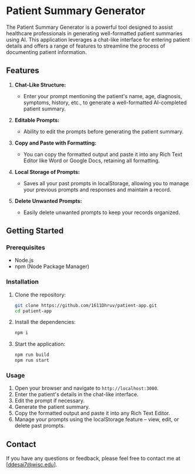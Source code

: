 # Patient Summary Generator

The Patient Summary Generator is a powerful tool designed to assist healthcare professionals in generating well-formatted patient summaries using AI. This application leverages a chat-like interface for entering patient details and offers a range of features to streamline the process of documenting patient information.

## Features

1. **Chat-Like Structure:**
   - Enter your prompt mentioning the patient's name, age, diagnosis, symptoms, history, etc., to generate a well-formatted AI-completed patient summary.
2. **Editable Prompts:**

   - Ability to edit the prompts before generating the patient summary.

3. **Copy and Paste with Formatting:**

   - You can copy the formatted output and paste it into any Rich Text Editor like Word or Google Docs, retaining all formatting.

4. **Local Storage of Prompts:**

   - Saves all your past prompts in localStorage, allowing you to manage your previous prompts and responses and maintain a record.

5. **Delete Unwanted Prompts:**
   - Easily delete unwanted prompts to keep your records organized.

## Getting Started

### Prerequisites

- Node.js
- npm (Node Package Manager)

### Installation

1. Clone the repository:

   ```bash
   git clone https://github.com/1611Dhruv/patient-app.git
   cd patient-app
   ```

2. Install the dependencies:

   ```bash
   npm i
   ```

3. Start the application:
   ```bash
   npm run build
   npm run start
   ```

### Usage

1. Open your browser and navigate to `http://localhost:3000`.
2. Enter the patient's details in the chat-like interface.
3. Edit the prompt if necessary.
4. Generate the patient summary.
5. Copy the formatted output and paste it into any Rich Text Editor.
6. Manage your prompts using the localStorage feature – view, edit, or delete past prompts.

## Contact

If you have any questions or feedback, please feel free to contact me at [ddesai7@wisc.edu].
